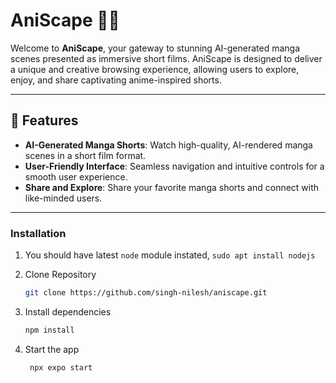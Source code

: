 # AniScape 🎥🌟  
Welcome to **AniScape**, your gateway to stunning AI-generated manga scenes presented as immersive short films. 
AniScape is designed to deliver a unique and creative browsing experience, 
allowing users to explore, enjoy, and share captivating anime-inspired shorts.  

---

## 🌟 Features  
- **AI-Generated Manga Shorts**: Watch high-quality, AI-rendered manga scenes in a short film format.  
- **User-Friendly Interface**: Seamless navigation and intuitive controls for a smooth user experience.  
- **Share and Explore**: Share your favorite manga shorts and connect with like-minded users.  

---

### Installation  
1. You should have latest `node` module instated, `sudo apt install nodejs` 
1. Clone Repository
   ```bash
   git clone https://github.com/singh-nilesh/aniscape.git
   ```

1. Install dependencies
   ```bash
   npm install
   ```

2. Start the app
   ```bash
    npx expo start
   ```
